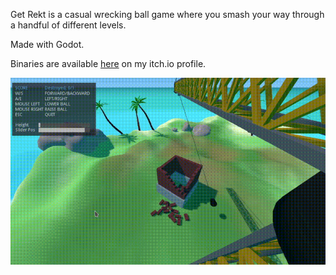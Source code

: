 Get Rekt is a casual wrecking ball game where you smash your way through a handful of different levels.

Made with Godot.

Binaries are available [here](https://naivecad.itch.io/get-rekt) on my itch.io profile.

![](game_preview.gif)
